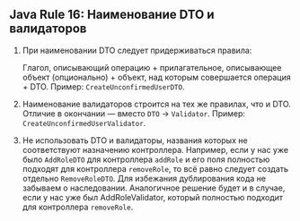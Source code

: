 ## Java Rule 16: Наименование DTO и валидаторов

1. При наименовании DTO следует придерживаться правила:

    Глагол, описывающий операцию + прилагательное, описывающее объект (опционально) + объект, над которым
совершается операция + DTO. Пример: `CreateUnconfirmedUserDTO`.

2. Наименование валидаторов строится на тех же правилах, что и DTO. Отличие в окончании — вместо `DTO` -> `Validator`.
Пример: `CreateUnconfirmedUserValidator`.

3. Не использовать DTO и валидаторы, названия которых не соответствуют назначению контроллера. Например, если у нас уже
было `AddRoleDTO` для контроллера `addRole` и его поля полностью подходят для контроллера `removeRole`, то всё равно
следует создать отдельно `RemoveRoleDTO`. Для избежания дублирования кода не забываем о наследовании. Аналогичное
решение будет и в случае, если у нас уже был AddRoleValidator, который полностью подходит для контроллера `removeRole`.
